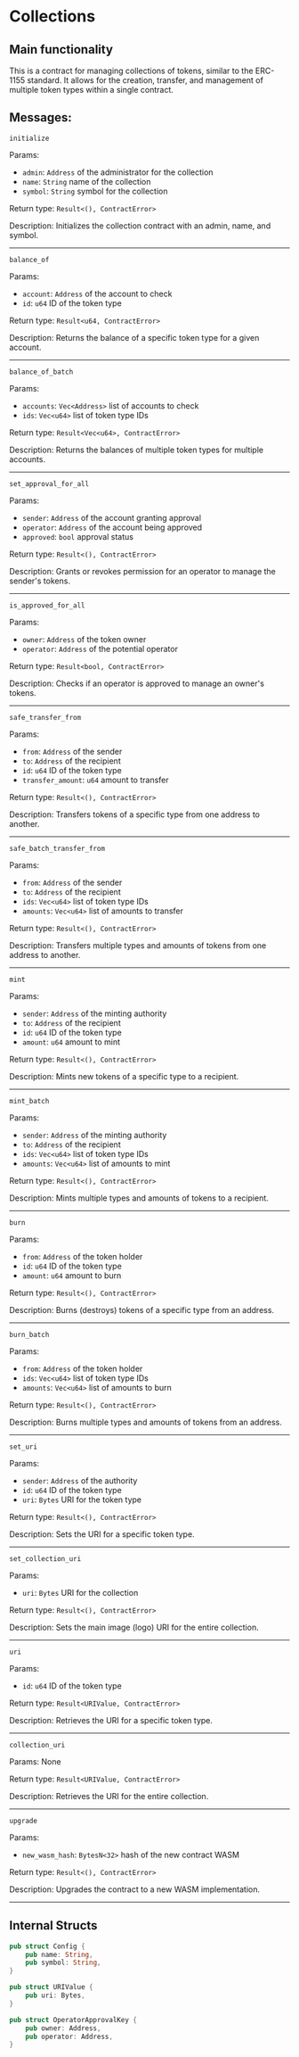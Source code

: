 
# Collections

## Main functionality
This is a contract for managing collections of tokens, similar to the ERC-1155 standard. It allows for the creation, transfer, and management of multiple token types within a single contract.

## Messages:

`initialize`

Params:
- `admin`: `Address` of the administrator for the collection
- `name`: `String` name of the collection
- `symbol`: `String` symbol for the collection

Return type:
`Result<(), ContractError>`

Description:
Initializes the collection contract with an admin, name, and symbol.

<hr>

`balance_of`

Params:
- `account`: `Address` of the account to check
- `id`: `u64` ID of the token type

Return type:
`Result<u64, ContractError>`

Description:
Returns the balance of a specific token type for a given account.

<hr>

`balance_of_batch`

Params:
- `accounts`: `Vec<Address>` list of accounts to check
- `ids`: `Vec<u64>` list of token type IDs

Return type:
`Result<Vec<u64>, ContractError>`

Description:
Returns the balances of multiple token types for multiple accounts.

<hr>

`set_approval_for_all`

Params:
- `sender`: `Address` of the account granting approval
- `operator`: `Address` of the account being approved
- `approved`: `bool` approval status

Return type:
`Result<(), ContractError>`

Description:
Grants or revokes permission for an operator to manage the sender's tokens.

<hr>

`is_approved_for_all`

Params:
- `owner`: `Address` of the token owner
- `operator`: `Address` of the potential operator

Return type:
`Result<bool, ContractError>`

Description:
Checks if an operator is approved to manage an owner's tokens.

<hr>

`safe_transfer_from`

Params:
- `from`: `Address` of the sender
- `to`: `Address` of the recipient
- `id`: `u64` ID of the token type
- `transfer_amount`: `u64` amount to transfer

Return type:
`Result<(), ContractError>`

Description:
Transfers tokens of a specific type from one address to another.

<hr>

`safe_batch_transfer_from`

Params:
- `from`: `Address` of the sender
- `to`: `Address` of the recipient
- `ids`: `Vec<u64>` list of token type IDs
- `amounts`: `Vec<u64>` list of amounts to transfer

Return type:
`Result<(), ContractError>`

Description:
Transfers multiple types and amounts of tokens from one address to another.

<hr>

`mint`

Params:
- `sender`: `Address` of the minting authority
- `to`: `Address` of the recipient
- `id`: `u64` ID of the token type
- `amount`: `u64` amount to mint

Return type:
`Result<(), ContractError>`

Description:
Mints new tokens of a specific type to a recipient.

<hr>

`mint_batch`

Params:
- `sender`: `Address` of the minting authority
- `to`: `Address` of the recipient
- `ids`: `Vec<u64>` list of token type IDs
- `amounts`: `Vec<u64>` list of amounts to mint

Return type:
`Result<(), ContractError>`

Description:
Mints multiple types and amounts of tokens to a recipient.

<hr>

`burn`

Params:
- `from`: `Address` of the token holder
- `id`: `u64` ID of the token type
- `amount`: `u64` amount to burn

Return type:
`Result<(), ContractError>`

Description:
Burns (destroys) tokens of a specific type from an address.

<hr>

`burn_batch`

Params:
- `from`: `Address` of the token holder
- `ids`: `Vec<u64>` list of token type IDs
- `amounts`: `Vec<u64>` list of amounts to burn

Return type:
`Result<(), ContractError>`

Description:
Burns multiple types and amounts of tokens from an address.

<hr>

`set_uri`

Params:
- `sender`: `Address` of the authority
- `id`: `u64` ID of the token type
- `uri`: `Bytes` URI for the token type

Return type:
`Result<(), ContractError>`

Description:
Sets the URI for a specific token type.

<hr>

`set_collection_uri`

Params:
- `uri`: `Bytes` URI for the collection

Return type:
`Result<(), ContractError>`

Description:
Sets the main image (logo) URI for the entire collection.

<hr>

`uri`

Params:
- `id`: `u64` ID of the token type

Return type:
`Result<URIValue, ContractError>`

Description:
Retrieves the URI for a specific token type.

<hr>

`collection_uri`

Params:
None

Return type:
`Result<URIValue, ContractError>`

Description:
Retrieves the URI for the entire collection.

<hr>

`upgrade`

Params:
- `new_wasm_hash`: `BytesN<32>` hash of the new contract WASM

Return type:
`Result<(), ContractError>`

Description:
Upgrades the contract to a new WASM implementation.

<hr>

## Internal Structs

```rust
pub struct Config {
    pub name: String,
    pub symbol: String,
}

pub struct URIValue {
    pub uri: Bytes,
}

pub struct OperatorApprovalKey {
    pub owner: Address,
    pub operator: Address,
}
```
